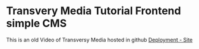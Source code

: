 # Transvery Media Tutorial Frontend simple CMS
This is an old Video of Transversy Media hosted in github
[Deployment - Site](https://eduardmaster.github.io/tutorial-of-transversy-media-frontend-cms?target="_blank")
